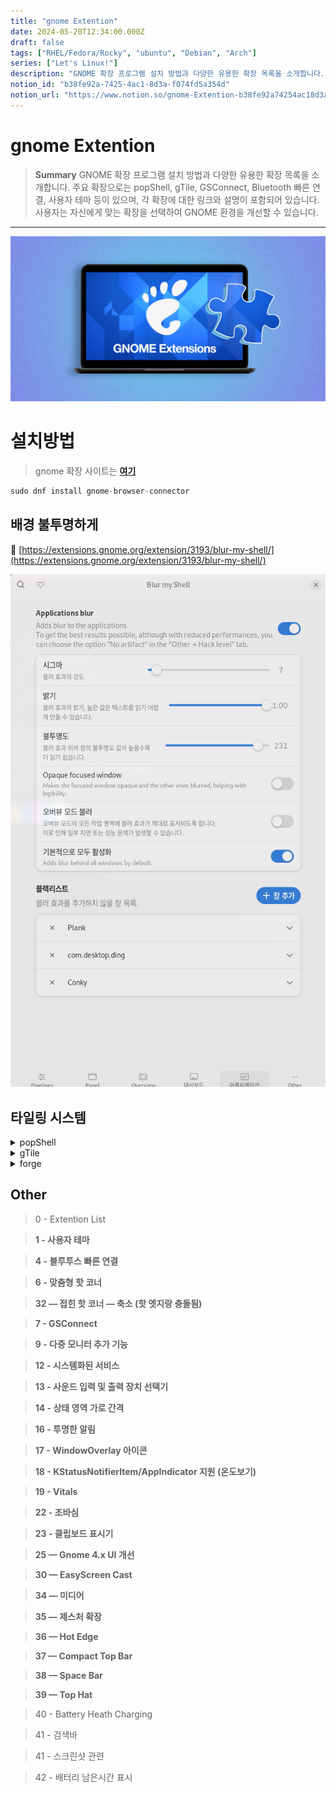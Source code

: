 ```yaml
---
title: "gnome Extention"
date: 2024-05-20T12:34:00.000Z
draft: false
tags: ["RHEL/Fedora/Rocky", "ubuntu", "Debian", "Arch"]
series: ["Let's Linux!"]
description: "GNOME 확장 프로그램 설치 방법과 다양한 유용한 확장 목록을 소개합니다. 주요 확장으로는 popShell, gTile, GSConnect, Bluetooth 빠른 연결, 사용자 테마 등이 있으며, 각 확장에 대한 링크와 설명이 포함되어 있습니다. 사용자는 자신에게 맞는 확장을 선택하여 GNOME 환경을 개선할 수 있습니다."
notion_id: "b38fe92a-7425-4ac1-8d3a-f074fd5a354d"
notion_url: "https://www.notion.so/gnome-Extention-b38fe92a74254ac18d3af074fd5a354d"
---
```


# gnome Extention

> **Summary**
> GNOME 확장 프로그램 설치 방법과 다양한 유용한 확장 목록을 소개합니다. 주요 확장으로는 popShell, gTile, GSConnect, Bluetooth 빠른 연결, 사용자 테마 등이 있으며, 각 확장에 대한 링크와 설명이 포함되어 있습니다. 사용자는 자신에게 맞는 확장을 선택하여 GNOME 환경을 개선할 수 있습니다.

---

![Image](image_63470c91b628.png)

# 설치방법

> gnome 확장 사이트는 [**여기**](https://extensions.gnome.org/)

```javascript
sudo dnf install gnome-browser-connector
```


## 배경 불투명하게

🔗 [https://extensions.gnome.org/extension/3193/blur-my-shell/](https://extensions.gnome.org/extension/3193/blur-my-shell/)

![Image](image_db6dfb1c5b46.png)



## 타일링 시스템

<details>
<summary>popShell</summary>

🔗 [https://github.com/pop-os/shell](https://github.com/pop-os/shell)

</details>

<details>
<summary>gTile</summary>

🔗 [https://extensions.gnome.org/extension/28/gtile/](https://extensions.gnome.org/extension/28/gtile/)

🔗 [https://extensions.gnome.org/extension/3733/tiling-assistant/](https://extensions.gnome.org/extension/3733/tiling-assistant/)

🔗 [https://extensions.gnome.org/extension/4548/tactile/](https://extensions.gnome.org/extension/4548/tactile/)

🔗 [https://youtu.be/-t_H_HfOPss?si=bJFC7n7I5DUPMrk6](https://youtu.be/-t_H_HfOPss?si=bJFC7n7I5DUPMrk6)

</details>

<details>
<summary>forge</summary>

🔗 [https://community.frame.work/t/ubuntu-popos-shell-how-do-you-configure-the-keyboard-shortcuts-to-try-to-mimic-my-i3wm-config/6223/2](https://community.frame.work/t/ubuntu-popos-shell-how-do-you-configure-the-keyboard-shortcuts-to-try-to-mimic-my-i3wm-config/6223/2)

🔗 [https://github.com/forge-ext/forge](https://github.com/forge-ext/forge)

🔗 [https://extensions.gnome.org/extension/4481/forge/](https://extensions.gnome.org/extension/4481/forge/)

</details>



## Other

> 0 - Extention List

> **1 - 사용자 테마**

> **4 - 블루투스 빠른 연결**

> **6 - 맞춤형 핫 코너**

> **32 — 접힌 핫 코너 — 축소 (핫 엣지랑 충돌됨)**

> **7 - GSConnect**

> **9 - 다중 모니터 추가 기능**

> **12 - 시스템화된 서비스**

> **13 - 사운드 입력 및 출력 장치 선택기**

> **14 - 상태 영역 가로 간격**

> **16 - 투명한 알림**

> **17 - WindowOverlay 아이콘**

> **18 - KStatusNotifierItem/AppIndicator 지원 (온도보기)**

> **19 - Vitals**

> **22 - 조바심**

> **23 - 클립보드 표시기**

> **25 — Gnome 4.x UI 개선**

> **30 — EasyScreen Cast**

> **34 — 미디어**

> **35 — 제스처 확장**

> **36 — Hot Edge**

> **37 — Compact Top Bar**

> **38 — Space Bar**

> **39 — Top Hat**

> 40 - Battery Heath Charging

> 41 - 검색바

> 41 - 스크린샷 관련

> 42 - 배터리 남은시간 표시


